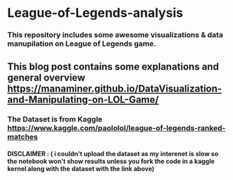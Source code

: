 # League-of-Legends-analysis
### This repository includes some awesome visualizations &amp; data manupilation on League of Legends game.

## This blog post contains some explanations and general overview  https://manaminer.github.io/DataVisualization-and-Manipulating-on-LOL-Game/

### The Dataset is from Kaggle https://www.kaggle.com/paololol/league-of-legends-ranked-matches



#### DISCLAIMER : ( i couldn't upload the dataset as my interenet is slow so the notebook won't show results unless you fork the code in a kaggle kernel along with the dataset with the link above)
